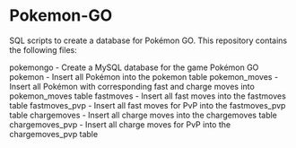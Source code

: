 # Pokemon-GO
SQL scripts to create a database for Pokémon GO.
This repository contains the following files:

pokemongo       - Create a MySQL database for the game Pokémon GO
pokemon         - Insert all Pokémon into the pokemon table
pokemon_moves   - Insert all Pokémon with corresponding fast and charge moves into pokemon_moves table
fastmoves       - Insert all fast moves into the fastmoves table
fastmoves_pvp   - Insert all fast moves for PvP into the fastmoves_pvp table
chargemoves     - Insert all charge moves into the chargemoves table
chargemoves_pvp - Insert all charge moves for PvP into the chargemoves_pvp table
